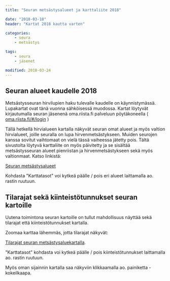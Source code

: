 ```yaml
---
title: "Seuran metsästysalueet ja karttaliite 2018"

date: "2018-03-18"
header: "Kartat 2018 kautta varten"

categories:
    - seura
    - metsästys

tags:
    - seura
    - jäsenet

modified: 2018-03-24
---
```

## Seuran alueet kaudelle 2018

Metsästysseuran hirvilupien haku tulevalle kaudelle on käynnistymässä. Lupakartat ovat tänä vuonna sähköisessä muodossa.
Kartat löytyvät kirjautumalla seuran jäsenenä oma.riista.fi palveluun pöytäkoneella (<a target = "_blank" href = "https://oma.riista.fi/#/login"> oma.riista.fi/#/login</a> )

Tällä hetkellä hirvialueen kartalla näkyvät seuran omat alueet ja myös valtion hirvialueet, joille seuralla on lupa hirvenmetsästykseen.
Muiden seurojen kanssa sovitut vaihtomaat on vielä tässä vaiheessa jätetty pois.
Tältä sivustolta löytyvä karttaliite on myös päivitetty ja se sisältää metsästysseuran alueet pienriistan ja hirvenmetsästykseen sekä myös valtionmaat.
Katso linkistä:

<a target = "_blank" href = "https://goo.gl/oPVS4Y" >Seuran metsästysalueet</a>

Kohdasta "Karttatasot" voi kytkeä päälle / pois eri alueet laittamalla ao. rastin ruutuun.

## Tilarajat sekä kiinteistötunnukset seuran kartoille

Uutena toimintona seuran kartoille on tullut mahdollisuus näyttää sekä tilarajat että kiinteistötunnukset kartalla.

Zoomaa karttaa lähemmäs, jotta tilarajat näkyvät:

<a target = "_blank" href = "https://goo.gl/oPVS4Y" >Tilarajat seuran metsästysaluekartalla</a>.

"Karttatasot" kohdasta voi kytkeä päälle / pois kiinteistötunnukset laittamalla ao. rastin ruutuun.

Myös oman sijainnin kartalla saa näkyviin klikkaamalla ao. painiketta - kokeilkaapa.

